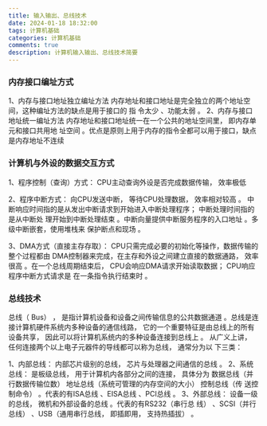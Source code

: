 ```yaml
---
title: 输入输出、总线技术
date: 2024-01-18 18:32:00
tags: 计算机基础
categories: 计算机基础
comments: true
description: 计算机输入输出、总线技术简要
---
```


### 内存接口编址方式

1、内存与接口地址独立编址方法
内存地址和接口地址是完全独立的两个地址空间，这种编址方法的缺点是用于接口的
指 令太少 、功能太弱 。
2、内存与接口地址统一编址方法
内存地址和接口地址统一在一个公共的地址空间里， 即内存单元和接口共用地 址空间 。优点是原则上用于内存的指令全都可以用于接口，缺点是内存地址不连续

### 计算机与外设的数据交互方式

1、程序控制（查询）方式： CPU主动查询外设是否完成数据传输， 效率极低

2、程序中断方式： 向CPU发送中断， 等待CPU处理数据， 效率相对较高 。 中断响应时间指的是从发出中断请求到开始进入中断处理程序； 中断处理时间指的是从中断处 理开始到中断处理结束 。中断向量提供中断服务程序的入口地址 。多级中断嵌套，使用堆栈来 保护断点和现场 。

3、DMA方式（直接主存存取）： CPU只需完成必要的初始化等操作，数据传输的整个过程都由 DMA控制器来完成，在主存和外设之间建立直接的数据通路， 效率很高 。在一个总线周期结束后， CPU会响应DMA请求开始读取数据； CPU响应程序中断方式请求是 在一条指令执行结束时 。

### 总线技术

总线（ Bus） ， 是指计算机设备和设备之间传输信息的公共数据通道 。总线是连 接计算机硬件系统内多种设备的通信线路， 它的一个重要特征是由总线上的所有设备共享， 因此可以将计算机系统内的多种设备连接到总线上 。
从广义上讲， 任何连接两个以上电子元器件的导线都可以称为总线， 通常分为以 下三类：

1、内部总线： 内部芯片级别的总线， 芯片与处理器之间通信的总线 。
2、系统总线： 是板级总线， 用于计算机内各部分之间的连接， 具体分为
数据总线（并行数据传输位数） 
地址总线（系统可管理的内存空间的大小） 
控制总线（传 送控制命令） 。代表的有ISA总线 、EISA总线 、PCI总线 。
3、外部总线： 设备一级的总线， 微机和外部设备的总线 。代表的有RS232（串行总 线） 、SCSI（并行总线） 、USB（通用串行总线， 即插即用， 支持热插拔） 。